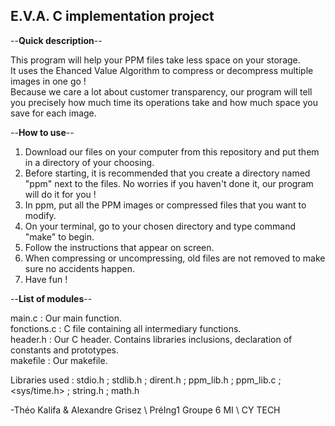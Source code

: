 ## E.V.A. C implementation project

--**Quick description**--

This program will help your PPM files take less space on your storage.  
It uses the Ehanced Value Algorithm to compress or decompress multiple images in one go !  
Because we care a lot about customer transparency, our program will tell you precisely how much time its operations take and how much space you save for each image.  

--**How to use**--

1) Download our files on your computer from this repository and put them in a directory of your choosing.
2) Before starting, it is recommended that you create a directory named "ppm" next to the files. No worries if you haven't done it, our program will do it for you !
3) In ppm, put all the PPM images or compressed files that you want to modify.
4) On your terminal, go to your chosen directory and type command "make" to begin.
5) Follow the instructions that appear on screen.
6) When compressing or uncompressing, old files are not removed to make sure no accidents happen.
7) Have fun !

--**List of modules**--

main.c : Our main function.  
fonctions.c : C file containing all intermediary functions.  
header.h : Our C header. Contains libraries inclusions, declaration of constants and prototypes.  
makefile : Our makefile.  

Libraries used : stdio.h ; stdlib.h ; dirent.h ; ppm_lib.h ; ppm_lib.c ; <sys/time.h> ; string.h ; math.h

-Théo Kalifa & Alexandre Grisez \ PréIng1 Groupe 6 MI \ CY TECH
